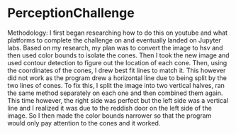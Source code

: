 # PerceptionChallenge

Methodology: I first began researching how to do this on youtube and what platforms to complete the challenge on and eventually landed on Jupyter labs. Based on my research, my plan was to convert the image to hsv and then used color bounds to isolate the cones. Then I took the new image and used contour detection to figure out the location of each cone. Then, using the coordinates of the cones, I drew best fit lines to match it. This however did not work as the program drew a horizontal line due to being split by the two lines of cones. To fix this, I split the image into two vertical halves, ran the same method separately on each one and then combined them again. This time however, the right side was perfect but the left side was a vertical line and I realized it was due to the reddish door on the left side of the image. So I then made the color bounds narrower so that the program would only pay attention to the cones and it worked. 

